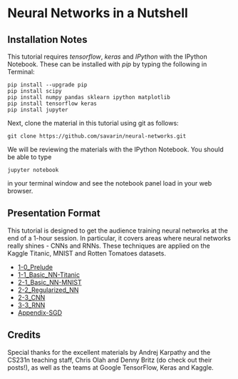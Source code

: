 # Neural Networks in a Nutshell

## Installation Notes
This tutorial requires *tensorflow*, *keras* and *IPython* with the IPython Notebook. These can be installed with *pip* by typing the following in Terminal:

    pip install --upgrade pip
    pip install scipy
    pip install numpy pandas sklearn ipython matplotlib
    pip install tensorflow keras
    pip install jupyter

Next, clone the material in this tutorial using git as follows:

    git clone https://github.com/savarin/neural-networks.git

We will be reviewing the materials with the IPython Notebook. You should be able
to type

    jupyter notebook

in your terminal window and see the notebook panel load in your web browser.


## Presentation Format

This tutorial is designed to get the audience training neural networks at the end of a 1-hour session. In particular, it covers areas where neural networks really shines - CNNs and RNNs. These techniques are applied on the Kaggle Titanic, MNIST and Rotten Tomatoes datasets.

- [1-0_Prelude](https://github.com/savarin/neural-networks/blob/master/1-0_Prelude.ipynb)
- [1-1_Basic_NN-Titanic](https://github.com/savarin/neural-networks/blob/master/1-1_Basic_NN-Titanic.ipynb)
- [2-1_Basic_NN-MNIST](https://github.com/savarin/neural-networks/blob/master/2-1_Basic_NN-MNIST.ipynb)
- [2-2_Regularized_NN](https://github.com/savarin/neural-networks/blob/master/2-2_Regularized_NN.ipynb)
- [2-3_CNN](https://github.com/savarin/neural-networks/blob/master/2-3_CNN.ipynb)
- [3-3_RNN](https://github.com/savarin/neural-networks/blob/master/3-3_RNN.ipynb)
- [Appendix-SGD](https://github.com/savarin/neural-networks/blob/master/Appendix-SGD.ipynb)

## Credits

Special thanks for the excellent materials by Andrej Karpathy and the CS231n teaching staff, Chris Olah and Denny Britz (do check out their posts!), as well as the teams at Google TensorFlow, Keras and Kaggle.